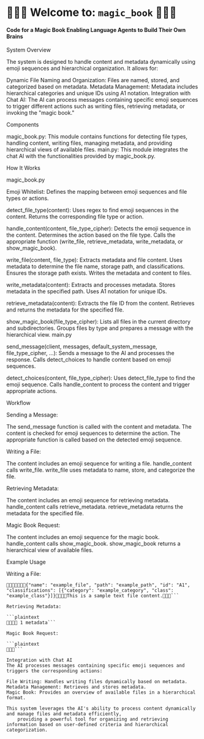 # 🔮‍🔮‍🔮 Welcome to: `magic_book` 🔮‍🔮‍🔮
#### Code for a Magic Book Enabling Language Agents to Build Their Own Brains


System Overview

The system is designed to handle content and metadata dynamically using emoji sequences and hierarchical organization. It allows for:

Dynamic File Naming and Organization: Files are named, stored, and categorized based on metadata.
Metadata Management: Metadata includes hierarchical categories and unique IDs using A1 notation.
Integration with Chat AI: The AI can process messages containing specific emoji sequences to trigger 
    different actions such as writing files, retrieving metadata, or invoking the "magic book."

Components

magic_book.py: This module contains functions for detecting file types, handling content, writing files, 
    managing metadata, and providing hierarchical views of available files.
main.py: This module integrates the chat AI with the functionalities provided by magic_book.py.

How It Works

magic_book.py

Emoji Whitelist: Defines the mapping between emoji sequences and file types or actions.

detect_file_type(content):
Uses regex to find emoji sequences in the content.
Returns the corresponding file type or action.

handle_content(content, file_type_cipher):
Detects the emoji sequence in the content.
Determines the action based on the file type.
Calls the appropriate function (write_file, retrieve_metadata, write_metadata, or show_magic_book).

write_file(content, file_type):
Extracts metadata and file content.
Uses metadata to determine the file name, storage path, and classifications.
Ensures the storage path exists.
Writes the metadata and content to files.

write_metadata(content):
Extracts and processes metadata.
Stores metadata in the specified path.
Uses A1 notation for unique IDs.

retrieve_metadata(content):
Extracts the file ID from the content.
Retrieves and returns the metadata for the specified file.

show_magic_book(file_type_cipher):
Lists all files in the current directory and subdirectories.
Groups files by type and prepares a message with the hierarchical view.
main.py

send_message(client, messages, default_system_message, file_type_cipher, ...):
Sends a message to the AI and processes the response.
Calls detect_choices to handle content based on emoji sequences.

detect_choices(content, file_type_cipher):
Uses detect_file_type to find the emoji sequence.
Calls handle_content to process the content and trigger appropriate actions.

Workflow

Sending a Message:

The send_message function is called with the content and metadata.
The content is checked for emoji sequences to determine the action.
The appropriate function is called based on the detected emoji sequence.

Writing a File:

The content includes an emoji sequence for writing a file.
handle_content calls write_file.
write_file uses metadata to name, store, and categorize the file.

Retrieving Metadata:

The content includes an emoji sequence for retrieving metadata.
handle_content calls retrieve_metadata.
retrieve_metadata returns the metadata for the specified file.

Magic Book Request:

The content includes an emoji sequence for the magic book.
handle_content calls show_magic_book.
show_magic_book returns a hierarchical view of available files.

Example Usage

Writing a File:

```plaintext
📝‍🔒‍💾📝‍🔒‍🔍‍💾{"name": "example_file", "path": "example_path", "id": "A1", "classifications": [{"category": "example_category", "class": "example_class"}]}📝‍🔒‍🔍‍💾This is a sample text file content.📝‍🔒‍💾```

Retrieving Metadata:

```plaintext
📝‍🔒‍🔍‍🔍 1 metadata```

Magic Book Request:

```plaintext
🔮‍🔮‍🔮```

Integration with Chat AI
The AI processes messages containing specific emoji sequences and triggers the corresponding actions:

File Writing: Handles writing files dynamically based on metadata.
Metadata Management: Retrieves and stores metadata.
Magic Book: Provides an overview of available files in a hierarchical format.

This system leverages the AI's ability to process content dynamically and manage files and metadata efficiently,
    providing a powerful tool for organizing and retrieving information based on user-defined criteria and hierarchical categorization.
